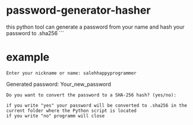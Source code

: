 # password-generator-hasher
this python tool can generate a password from your name and hash your password to .sha256
         ```
# example
```
Enter your nickname or name: salehhappyprogrammer
```
Generated password: Your_new_password
```
Do you want to convert the password to a SHA-256 hash? (yes/no):

if you write "yes" your password will be converted to .sha256 in the current folder where the Python script is located
if you write "no" programm will close

